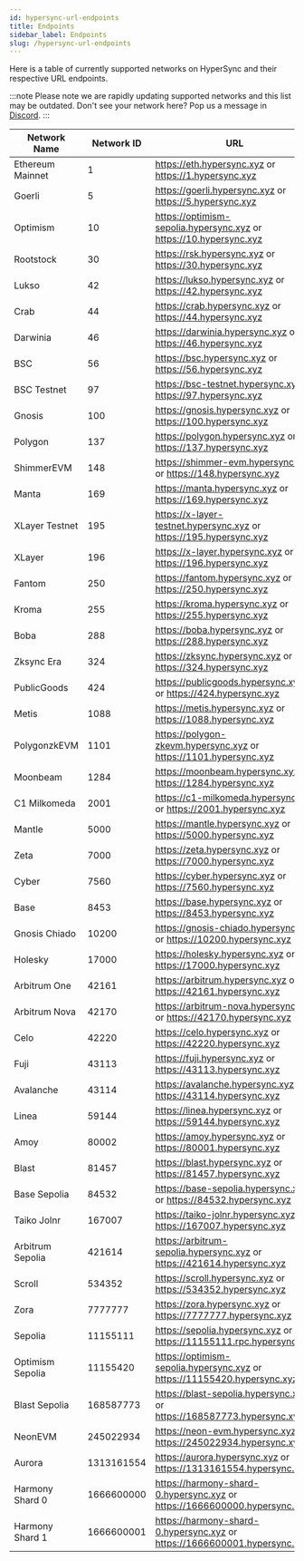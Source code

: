 ```yaml
---
id: hypersync-url-endpoints
title: Endpoints
sidebar_label: Endpoints
slug: /hypersync-url-endpoints
---
```


Here is a table of currently supported networks on HyperSync and their respective URL endpoints.

:::note
Please note we are rapidly updating supported networks and this list may be outdated.
Don't see your network here? Pop us a message in [Discord](https://discord.gg/Q9qt8gZ2fX).
:::

| Network Name     | Network ID | URL                                                                    |
| ---------------- | ---------- | ---------------------------------------------------------------------- |
| Ethereum Mainnet | 1          | https://eth.hypersync.xyz or https://1.hypersync.xyz                   |
| Goerli           | 5          | https://goerli.hypersync.xyz or https://5.hypersync.xyz                |
| Optimism         | 10         | https://optimism-sepolia.hypersync.xyz or https://10.hypersync.xyz     |
| Rootstock        | 30         | https://rsk.hypersync.xyz or https://30.hypersync.xyz                  |
| Lukso            | 42         | https://lukso.hypersync.xyz or https://42.hypersync.xyz                |
| Crab             | 44         | https://crab.hypersync.xyz or https://44.hypersync.xyz                 |
| Darwinia         | 46         | https://darwinia.hypersync.xyz or https://46.hypersync.xyz             |
| BSC              | 56         | https://bsc.hypersync.xyz or https://56.hypersync.xyz                  |
| BSC Testnet      | 97         | https://bsc-testnet.hypersync.xyz or https://97.hypersync.xyz                  |
| Gnosis           | 100        | https://gnosis.hypersync.xyz or https://100.hypersync.xyz              |
| Polygon          | 137        | https://polygon.hypersync.xyz or https://137.hypersync.xyz             |
| ShimmerEVM       | 148        | https://shimmer-evm.hypersync.xyz or https://148.hypersync.xyz         |
| Manta            | 169        | https://manta.hypersync.xyz or https://169.hypersync.xyz               |
| XLayer Testnet   | 195        | https://x-layer-testnet.hypersync.xyz or https://195.hypersync.xyz     |
| XLayer           | 196        | https://x-layer.hypersync.xyz or https://196.hypersync.xyz             |
| Fantom           | 250        | https://fantom.hypersync.xyz or https://250.hypersync.xyz              |
| Kroma            | 255        | https://kroma.hypersync.xyz or https://255.hypersync.xyz               |
| Boba             | 288        | https://boba.hypersync.xyz or https://288.hypersync.xyz                |
| Zksync Era       | 324        | https://zksync.hypersync.xyz or https://324.hypersync.xyz              |
| PublicGoods      | 424        | https://publicgoods.hypersync.xyz or https://424.hypersync.xyz         |
| Metis            | 1088       | https://metis.hypersync.xyz or https://1088.hypersync.xyz              |
| PolygonzkEVM     | 1101       | https://polygon-zkevm.hypersync.xyz or https://1101.hypersync.xyz      |
| Moonbeam         | 1284       | https://moonbeam.hypersync.xyz or https://1284.hypersync.xyz           |
| C1 Milkomeda     | 2001       | https://c1-milkomeda.hypersync.xyz or https://2001.hypersync.xyz       |
| Mantle           | 5000       | https://mantle.hypersync.xyz or https://5000.hypersync.xyz             |
| Zeta             | 7000       | https://zeta.hypersync.xyz or https://7000.hypersync.xyz               |
| Cyber            | 7560       | https://cyber.hypersync.xyz or https://7560.hypersync.xyz              |
| Base             | 8453       | https://base.hypersync.xyz or https://8453.hypersync.xyz               |
| Gnosis Chiado    | 10200      | https://gnosis-chiado.hypersync.xyz or https://10200.hypersync.xyz     |
| Holesky          | 17000      | https://holesky.hypersync.xyz or https://17000.hypersync.xyz           |
| Arbitrum One     | 42161      | https://arbitrum.hypersync.xyz or https://42161.hypersync.xyz          |
| Arbitrum Nova    | 42170      | https://arbitrum-nova.hypersync.xyz or https://42170.hypersync.xyz     |
| Celo             | 42220      | https://celo.hypersync.xyz or https://42220.hypersync.xyz              |
| Fuji             | 43113      | https://fuji.hypersync.xyz or https://43113.hypersync.xyz              |
| Avalanche        | 43114      | https://avalanche.hypersync.xyz or https://43114.hypersync.xyz         |
| Linea            | 59144      | https://linea.hypersync.xyz or https://59144.hypersync.xyz             |
| Amoy             | 80002      | https://amoy.hypersync.xyz or https://80001.hypersync.xyz              |
| Blast            | 81457      | https://blast.hypersync.xyz or https://81457.hypersync.xyz             |
| Base Sepolia     | 84532      | https://base-sepolia.hypersync.xyz or https://84532.hypersync.xyz      |
| Taiko Jolnr      | 167007     | https://taiko-jolnr.hypersync.xyz or https://167007.hypersync.xyz      |
| Arbitrum Sepolia | 421614     | https://arbitrum-sepolia.hypersync.xyz or https://421614.hypersync.xyz |
| Scroll           | 534352     | https://scroll.hypersync.xyz or https://534352.hypersync.xyz           |
| Zora             | 7777777    | https://zora.hypersync.xyz or https://7777777.hypersync.xyz            |
| Sepolia          | 11155111   | https://sepolia.hypersync.xyz or https://11155111.rpc.hypersync.xyz    |
| Optimism Sepolia | 11155420   | https://optimism-sepolia.hypersync.xyz or https://11155420.hypersync.xyz |
| Blast Sepolia    | 168587773  | https://blast-sepolia.hypersync.xyz or https://168587773.hypersync.xyz |
| NeonEVM          | 245022934  | https://neon-evm.hypersync.xyz or https://245022934.hypersync.xyz      |
| Aurora           | 1313161554 | https://aurora.hypersync.xyz or https://1313161554.hypersync.xyz       |
| Harmony Shard 0  | 1666600000 | https://harmony-shard-0.hypersync.xyz or https://1666600000.hypersync.xyz |
| Harmony Shard 1  | 1666600001 | https://harmony-shard-0.hypersync.xyz or https://1666600001.hypersync.xyz |
